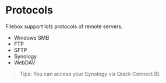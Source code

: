 # Protocols

Filebox support lots protocols of remote servers.

- Windows SMB
- FTP
- SFTP
- Synology
- WebDAV


> Tips: You can access your Synology via Quick Connect ID.
